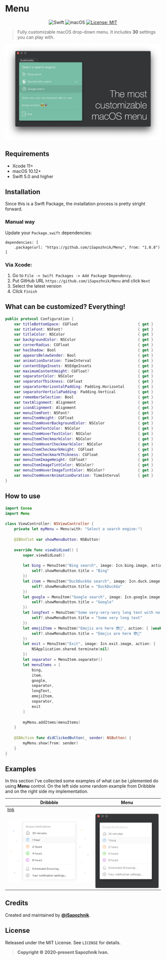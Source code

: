 # Menu

<div align="center">

![Swift](https://img.shields.io/badge/%20in-swift%205.0-orange.svg)
![macOS](https://img.shields.io/badge/macOS-10.12-green.svg)
[![License: MIT](https://img.shields.io/badge/License-MIT-yellow.svg)](https://opensource.org/licenses/MIT)

</div>

>Fully customizable macOS drop-down menu. It includes **30** settings you can play with.

![](screenshot2.png)

## Requirements

* Xcode 11+
* macOS 10.12+
* Swift 5.0 and higher

## Installation

Since this is a Swift Package, the installation process is pretty stright forward.

### Manual way
Update your `Package.swift` dependencies:

```
dependencies: [
    .package(url: "https://github.com/iSapozhnik/Menu", from: "1.0.8")
]
```

### Via Xcode:
1. Go to `File -> Swift Packages -> Add Package Dependency`. 
2. Put GitHub URL `https://github.com/iSapozhnik/Menu` and click `Next`
3. Select the latest version
4. Click `Finish`

## What can be customized? Everything!
```swift
public protocol Configuration {
    var titleBottomSpace: CGFloat                           { get }
    var titleFont: NSFont?                                  { get }
    var titleColor: NSColor                                 { get }
    var backgroundColor: NSColor                            { get }
    var cornerRadius: CGFloat                               { get }
    var hasShadow: Bool                                     { get }
    var appearsBelowSender: Bool                            { get }
    var animationDuration: TimeInterval                     { get }
    var contentEdgeInsets: NSEdgeInsets                     { get }
    var maximumContentHeight: CGFloat?                      { get }
    var separatorColor: NSColor                             { get }
    var separatorThickness: CGFloat                         { get }
    var separatorHorizontalPadding: Padding.Horizontal      { get }
    var separatorVerticlaPadding: Padding.Vertical          { get }
    var rememberSelection: Bool                             { get }
    var textAlignment: Alignment                            { get }
    var iconAlignment: Alignment                            { get }
    var menuItemFont: NSFont?                               { get }
    var menuItemHeight: CGFloat                             { get }
    var menuItemHoverBackgroundColor: NSColor               { get }
    var menuItemTextColor: NSColor                          { get }
    var menuItemHoverTextColor: NSColor                     { get }
    var menuItemCheckmarkColor: NSColor                     { get }
    var menuItemHoverCheckmarkColor: NSColor                { get }
    var menuItemCheckmarkHeight: CGFloat                    { get }
    var menuItemCheckmarkThikness: CGFloat                  { get }
    var menuItemImageHeight: CGFloat?                       { get }
    var menuItemImageTintColor: NSColor?                    { get }
    var menuItemHoverImageTintColor: NSColor?               { get }
    var menuItemHoverAnimationDuration: TimeInterval        { get }
}
```
## How to use

```swift
import Cocoa
import Menu

class ViewController: NSViewController {
    private let myMenu = Menu(with: "Select a search engine:")

    @IBOutlet var showMenuButton: NSButton!

    override func viewDidLoad() {
        super.viewDidLoad()

        let bing = MenuItem("Bing search", image: Icn.bing.image, action: { [weak self] in
            self?.showMenuButton.title = "Bing"
        })
        let item = MenuItem("DuckDuckGo search", image: Icn.duck.image, action: { [weak self] in
            self?.showMenuButton.title = "DuckDuckGo"
        })
        let google = MenuItem("Google search", image: Icn.google.image, action: { [weak self] in
            self?.showMenuButton.title = "Google"
        })
        let longText = MenuItem("Some very-very-very long text with no icon", action: { [weak self] in
            self?.showMenuButton.title = "Some very long text"
        })
        let emojiItem = MenuItem("Emojis are here 😎🚀", action: { [weak self] in
            self?.showMenuButton.title = "Emojis are here 😎🚀"
        })
        let exit = MenuItem("Exit", image: Icn.exit.image, action: {
            NSApplication.shared.terminate(nil)
        })
        let separator = MenuItem.separator()
        let menuItems = [
            bing,
            item,
            google,
            separator,
            longText,
            emojiItem,
            separator,
            exit
        ]

        myMenu.addItems(menuItems)
    }

    @IBAction func didClickedButton(_ sender: NSButton) {
        myMenu.show(from: sender)
    }
}
```

## Examples

In this section I've collected some examples of what can be i,plemented do using **Menu** control. On the left side some random example from Dribbble and on the right side my implementation.

| Dribbble      | Menu          |
| ------------- |:-------------:|
| [link](https://dribbble.com/shots/4233782-Snooze-notifications-in-Twist) | |
| ![](examples/twist.png)     | ![](examples/example_twist.png) |

## Credits

Created and maintained by [**@iSapozhnik**](https://twitter.com/iSapozhnik).

## License

Released under the MIT License. See `LICENSE` for details.

>**Copyright &copy; 2020-present Sapozhnik Ivan.**

<!--
https://dribbble.com/shots/4953294-Daily-UI-Challenge-04-Dropdown-Menu
https://dribbble.com/shots/7055473-Dropdowns
-->


